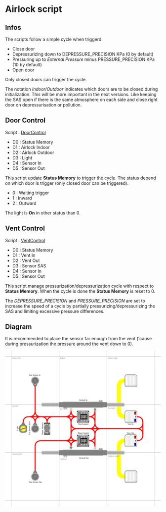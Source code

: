 # Airlock script

## Infos
The scripts follow a simple cycle when triggerd.
- Close door
- Depressurizing down to DEPRESSURE_PRECISION KPa (0 by default)
- Pressuring up to *External Pressure* minus PRESSURE_PRECISION KPa (10 by default)
- Open door

Only closed doors can trigger the cycle.

The notation *Indoor/Outdoor* indicates which doors are to be closed during initialization.
This will be more important in the next versions. Like keeping the SAS open if there is the same atmosphere on each side and close right door on depressurisation or pollution.

## Door Control
Script : [DoorControl](/Scripts/AdvancedAirlock/DoorControl)
- D0 : Status Memory
- D1 : Airlock Indoor
- D2 : Airlock Outdoor
- D3 : Light
- D4 : Sensor In
- D5 : Sensor Out

This script update **Status Memory** to trigger the cycle.
The status depend on which door is trigger (only closed door can be triggered).

- 0 : Waiting trigger
- 1 : Inward
- 2 : Outward

The light is **On** in other status than 0.

## Vent Control
Script : [VentControl](/Scripts/AdvancedAirlock/VentControl)
- D0 : Status Memory
- D1 : Vent In
- D2 : Vent Out
- D3 : Sensor SAS
- D4 : Sensor In
- D5 : Sensor Out

This script manage pressurization/depressurization cycle with respect to **Status Memory**.
When the cycle is done the **Status Memory** is reset to 0.

The *DEPRESSURE_PRECISION* and *PRESSURE_PRECISION* are set to increase the speed of a cycle by partially pressurizing/depressurizing the SAS and limiting excessive pressure differences.

## Diagram

It is recommended to place the sensor far enough from the vent ('cause during pressurization the pressure around the vent down to 0).

![Airlock diagram](/Diagrams/Airlock.svg)
